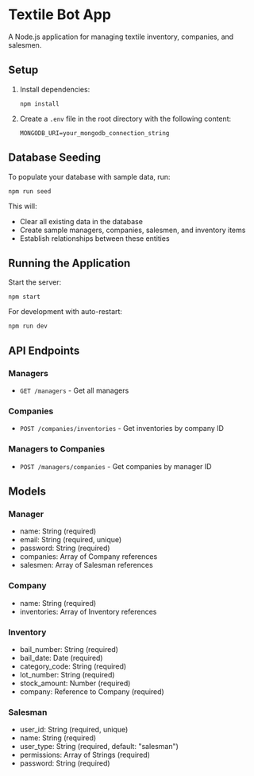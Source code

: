 # Textile Bot App

A Node.js application for managing textile inventory, companies, and salesmen.

## Setup

1. Install dependencies:
   ```
   npm install
   ```

2. Create a `.env` file in the root directory with the following content:
   ```
   MONGODB_URI=your_mongodb_connection_string
   ```

## Database Seeding

To populate your database with sample data, run:

```
npm run seed
```

This will:
- Clear all existing data in the database
- Create sample managers, companies, salesmen, and inventory items
- Establish relationships between these entities

## Running the Application

Start the server:

```
npm start
```

For development with auto-restart:

```
npm run dev
```

## API Endpoints

### Managers
- `GET /managers` - Get all managers

### Companies
- `POST /companies/inventories` - Get inventories by company ID

### Managers to Companies
- `POST /managers/companies` - Get companies by manager ID

## Models

### Manager
- name: String (required)
- email: String (required, unique)
- password: String (required)
- companies: Array of Company references
- salesmen: Array of Salesman references

### Company
- name: String (required)
- inventories: Array of Inventory references

### Inventory
- bail_number: String (required)
- bail_date: Date (required)
- category_code: String (required)
- lot_number: String (required)
- stock_amount: Number (required)
- company: Reference to Company (required)

### Salesman
- user_id: String (required, unique)
- name: String (required)
- user_type: String (required, default: "salesman")
- permissions: Array of Strings (required)
- password: String (required)
